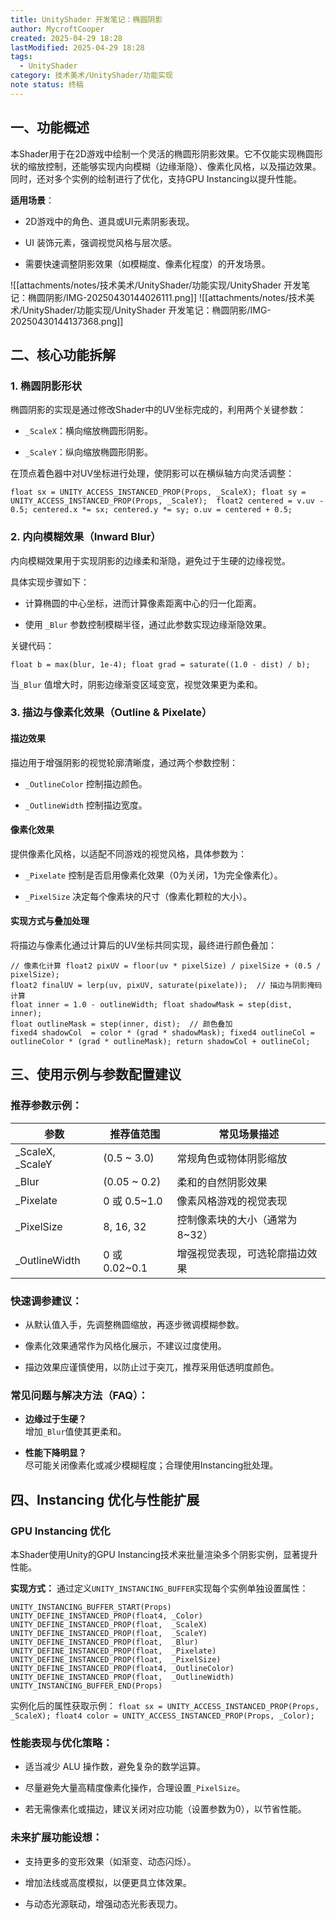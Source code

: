 ```yaml
---
title: UnityShader 开发笔记：椭圆阴影
author: MycroftCooper
created: 2025-04-29 18:28
lastModified: 2025-04-29 18:28
tags:
  - UnityShader
category: 技术美术/UnityShader/功能实现
note status: 终稿
---
```

## 一、功能概述

本Shader用于在2D游戏中绘制一个灵活的椭圆形阴影效果。它不仅能实现椭圆形状的缩放控制，还能够实现内向模糊（边缘渐隐）、像素化风格，以及描边效果。同时，还对多个实例的绘制进行了优化，支持GPU Instancing以提升性能。

**适用场景**：

- 2D游戏中的角色、道具或UI元素阴影表现。
    
- UI 装饰元素，强调视觉风格与层次感。
    
- 需要快速调整阴影效果（如模糊度、像素化程度）的开发场景。
    

![[attachments/notes/技术美术/UnityShader/功能实现/UnityShader 开发笔记：椭圆阴影/IMG-20250430144026111.png]]
![[attachments/notes/技术美术/UnityShader/功能实现/UnityShader 开发笔记：椭圆阴影/IMG-20250430144137368.png]]
## 二、核心功能拆解

### 1. 椭圆阴影形状

椭圆阴影的实现是通过修改Shader中的UV坐标完成的，利用两个关键参数：

- `_ScaleX`：横向缩放椭圆形阴影。
    
- `_ScaleY`：纵向缩放椭圆形阴影。
    

在顶点着色器中对UV坐标进行处理，使阴影可以在横纵轴方向灵活调整：

```hlsl
float sx = UNITY_ACCESS_INSTANCED_PROP(Props, _ScaleX); float sy = UNITY_ACCESS_INSTANCED_PROP(Props, _ScaleY);  float2 centered = v.uv - 0.5; centered.x *= sx; centered.y *= sy; o.uv = centered + 0.5;
```


### 2. 内向模糊效果（Inward Blur）

内向模糊效果用于实现阴影的边缘柔和渐隐，避免过于生硬的边缘视觉。

具体实现步骤如下：

- 计算椭圆的中心坐标，进而计算像素距离中心的归一化距离。
    
- 使用 `_Blur` 参数控制模糊半径，通过此参数实现边缘渐隐效果。
    

关键代码：

`float b = max(blur, 1e-4); float grad = saturate((1.0 - dist) / b);`

当`_Blur` 值增大时，阴影边缘渐变区域变宽，视觉效果更为柔和。

### 3. 描边与像素化效果（Outline & Pixelate）

#### 描边效果

描边用于增强阴影的视觉轮廓清晰度，通过两个参数控制：

- `_OutlineColor` 控制描边颜色。
    
- `_OutlineWidth` 控制描边宽度。
    

#### 像素化效果

提供像素化风格，以适配不同游戏的视觉风格，具体参数为：

- `_Pixelate` 控制是否启用像素化效果（0为关闭，1为完全像素化）。
    
- `_PixelSize` 决定每个像素块的尺寸（像素化颗粒的大小）。
    

#### 实现方式与叠加处理

将描边与像素化通过计算后的UV坐标共同实现，最终进行颜色叠加：

```hlsl
// 像素化计算 float2 pixUV = floor(uv * pixelSize) / pixelSize + (0.5 / pixelSize);
float2 finalUV = lerp(uv, pixUV, saturate(pixelate));  // 描边与阴影掩码计算 
float inner = 1.0 - outlineWidth; float shadowMask = step(dist, inner); 
float outlineMask = step(inner, dist);  // 颜色叠加 
fixed4 shadowCol  = color * (grad * shadowMask); fixed4 outlineCol = outlineColor * (grad * outlineMask); return shadowCol + outlineCol;
```

## 三、使用示例与参数配置建议

### 推荐参数示例：

|参数|推荐值范围|常见场景描述|
|---|---|---|
|_ScaleX, _ScaleY|(0.5 ~ 3.0)|常规角色或物体阴影缩放|
|_Blur|(0.05 ~ 0.2)|柔和的自然阴影效果|
|_Pixelate|0 或 0.5~1.0|像素风格游戏的视觉表现|
|_PixelSize|8, 16, 32|控制像素块的大小（通常为8~32）|
|_OutlineWidth|0 或 0.02~0.1|增强视觉表现，可选轮廓描边效果|

### 快速调参建议：

- 从默认值入手，先调整椭圆缩放，再逐步微调模糊参数。
    
- 像素化效果通常作为风格化展示，不建议过度使用。
    
- 描边效果应谨慎使用，以防止过于突兀，推荐采用低透明度颜色。
    
### 常见问题与解决方法（FAQ）：

- **边缘过于生硬？**  
    增加`_Blur`值使其更柔和。
    
- **性能下降明显？**  
    尽可能关闭像素化或减少模糊程度；合理使用Instancing批处理。
    

## 四、Instancing 优化与性能扩展

### GPU Instancing 优化

本Shader使用Unity的GPU Instancing技术来批量渲染多个阴影实例，显著提升性能。

**实现方式：** 通过定义`UNITY_INSTANCING_BUFFER`实现每个实例单独设置属性：

```hlsl
UNITY_INSTANCING_BUFFER_START(Props)     
UNITY_DEFINE_INSTANCED_PROP(float4, _Color)     
UNITY_DEFINE_INSTANCED_PROP(float,  _ScaleX)    
UNITY_DEFINE_INSTANCED_PROP(float,  _ScaleY)    
UNITY_DEFINE_INSTANCED_PROP(float,  _Blur)     
UNITY_DEFINE_INSTANCED_PROP(float,  _Pixelate)    
UNITY_DEFINE_INSTANCED_PROP(float,  _PixelSize)    
UNITY_DEFINE_INSTANCED_PROP(float4, _OutlineColor)    
UNITY_DEFINE_INSTANCED_PROP(float,  _OutlineWidth)
UNITY_INSTANCING_BUFFER_END(Props)
```

实例化后的属性获取示例：
`float sx = UNITY_ACCESS_INSTANCED_PROP(Props, _ScaleX); float4 color = UNITY_ACCESS_INSTANCED_PROP(Props, _Color);`

### 性能表现与优化策略：

- 适当减少 ALU 操作数，避免复杂的数学运算。
    
- 尽量避免大量高精度像素化操作，合理设置`_PixelSize`。
    
- 若无需像素化或描边，建议关闭对应功能（设置参数为0），以节省性能。
    

### 未来扩展功能设想：

- 支持更多的变形效果（如渐变、动态闪烁）。
    
- 增加法线或高度模拟，以便更具立体效果。
    
- 与动态光源联动，增强动态光影表现力。
    